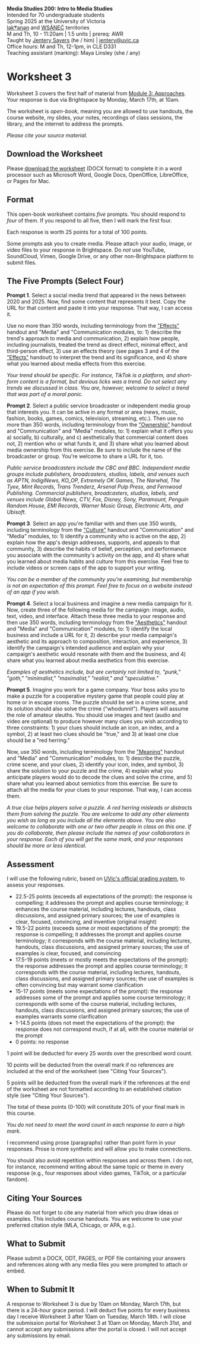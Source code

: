 **Media Studies 200: Intro to Media Studies**     
Intended for 70 undergraduate students     
Spring 2025 at the University of Victoria  
[lək̓ʷəŋən](https://www.songheesnation.ca/community/l-k-ng-n-traditional-territory) and [<u>W</u>SÁNEĆ](https://wsanec.com/) territories  
M and Th, 10 - 11:20am | 1.5 units | prereq: AWR   
Taught by [Jentery Sayers](https://jntry.work/) (he / him) | [jentery@uvic.ca](mailto:jentery@uvic.ca)    
Office hours: M and Th, 12-1pm, in CLE D331    
Teaching assistant (marking): Maya Linsley (she / any)

# Worksheet 3

Worksheet 3 covers the first half of material from [Module 3: Approaches](https://jentery.github.io/mdia200v4/#module-3-approaches). Your response is due via Brightspace by Monday, March 17th, at 10am.

The worksheet is *open-book*, meaning you are allowed to use handouts, the course website, my slides, your notes, recordings of class sessions, the library, and the internet to address the prompts.

*Please cite your source material.*

## Download the Worksheet 

Please [download the worksheet](mdia200v4Worksheet3.docx) (DOCX format) to complete it in a word processor such as Microsoft Word, Google Docs, OpenOffice, LibreOffice, or Pages for Mac.  

## Format

This open-book worksheet contains *five* prompts. You should respond to *four* of them. If you respond to all five, then I will mark the first four. 

Each response is worth 25 points for a total of 100 points. 

Some prompts ask you to create media. Please attach your audio, image, or video files to your response in Brightspace. Do *not* use YouTube, SoundCloud, Vimeo, Google Drive, or any other non-Brightspace platform to submit files. 

## The Five Prompts (Select Four)

**Prompt 1**. Select a social media trend that appeared in the news between 2020 and 2025. Now, find some content that represents it best. Copy the URL for that content and paste it into your response. That way, I can access it.

Use no more than 350 words, including terminology from the ["Effects"](https://bright.uvic.ca/d2l/le/lessons/365831/topics/3220750) handout and "Media" and "Communication modules, to: 1) describe the trend's approach to media and communication, 2) explain how people, including journalists, treated the trend as direct effect, minimal effect, and third-person effect, 3) use an effects theory (see pages 3 and 4 of the ["Effects"](https://bright.uvic.ca/d2l/le/lessons/365831/topics/3220750) handout) to interpret the trend and its significance, and 4) share what you learned about media effects from this exercise. 

*Your trend should be specific. For instance, TikTok is a platform, and short-form content is a format, but devious licks was a trend. Do not select any trends we discussed in class. You are, however, welcome to select a trend that was part of a moral panic.*

**Prompt 2**. Select a public service broadcaster or independent media group that interests you. It can be active in any format or area (news, music, fashion, books, games, comics, television, streaming, etc.). Then use no more than 350 words, including terminology from the ["Ownership"](https://bright.uvic.ca/d2l/le/lessons/365831/topics/3220813) handout and "Communication" and "Media" modules, to: 1) explain what it offers you a) socially, b) culturally, and c) aesthetically that commercial content does not, 2) mention who or what funds it, and 3) share what you learned about media ownership from this exercise. Be sure to include the name of the broadcaster or group. You're welcome to share a URL for it, too.

*Public service broadcasters include the CBC and BBC. Independent media groups include publishers, broadcasters, studios, labels, and venues such as APTN, IndigiNews, KO_OP, Extremely OK Games, The Narwhal, The Tyee, Mint Records, Trans Trenderz, Arsenal Pulp Press, and Fernwood Publishing. Commercial publishers, broadcasters, studios, labels, and venues include Global News, CTV, Fox, Disney, Sony, Paramount, Penguin Random House, EMI Records, Warner Music Group, Electronic Arts, and Ubisoft.*

**Prompt 3**. Select an app you're familiar with and then use 350 words, including terminology from the ["Culture"](https://bright.uvic.ca/d2l/le/lessons/365831/topics/3220832) handout and "Communication" and "Media" modules, to: 1) identify a community who is active on the app, 2) explain how the app's design addresses, supports, and appeals to that community, 3) describe the habits of belief, perception, and performance you associate with the community's activity on the app, and 4) share what you learned about media habits and culture from this exercise. Feel free to include videos or screen caps of the app to support your writing.

*You can be a member of the community you're examining, but membership is not an expectation of this prompt. Feel free to focus on a website instead of an app if you wish.* 

**Prompt 4**. Select a local business and imagine a new media campaign for it. Now, create three of the following media for the campaign: image, audio, text, video, and interface. Attach these three media to your response and then use 350 words, including terminology from the ["Aesthetics"](https://bright.uvic.ca/d2l/le/lessons/365831/topics/3220840) handout and "Media" and "Communication" modules, to: 1) identify the local business and include a URL for it, 2) describe your media campaign's aesthetic and its approach to composition, interaction, and experience, 3) identify the campaign's intended audience and explain why your campaign's aesthetic would resonate with them and the business, and 4) share what you learned about media aesthetics from this exercise.

*Examples of aesthetics include, but are certainly not limited to, "punk," "goth," "minimalist," "maximalist," "realist," and "speculative."*

**Prompt 5**. Imagine you work for a game company. Your boss asks you to make a puzzle for a cooperative mystery game that people could play at home or in escape rooms. The puzzle should be set in a crime scene, and its solution should also solve the crime ("whodunnit"). Players will assume the role of amateur sleuths. You should use images and text (audio and video are optional) to produce however many clues you wish according to three constraints: 1) your clues should include an icon, an index, and a symbol, 2) at least two clues should be "true," and 3) at least one clue should be a "red herring." 

Now, use 350 words, including terminology from the ["Meaning"](https://bright.uvic.ca/d2l/le/lessons/365831/topics/3220850) handout and "Media" and "Communication" modules, to: 1) describe the puzzle, crime scene, and your clues, 2) identify your icon, index, and symbol, 3) share the solution to your puzzle and the crime, 4) explain what you anticipate players would do to decode the clues and solve the crime, and 5) share what you learned about semiotics from this exercise. Be sure to attach all the media for your clues to your response. That way, I can access them. 

*A true clue helps players solve a puzzle. A red herring misleads or distracts them from solving the puzzle. You are welcome to add any other elements you wish as long as you include all the elements above. You are also welcome to collaborate with one or two other people in class on this one. If you do collaborate, then please include the names of your collaborators in your response. Each of you will get the same mark, and your responses should be more or less identical.*

## Assessment 

I will use the following rubric, based on [UVic's official grading system](https://www.uvic.ca/calendar/undergrad/index.php#/policy/S1AAgoGuV?bc=true&bcCurrent=14%20-%20Grading&bcGroup=Undergraduate%20Academic%20Regulations&bcItemType=policies), to assess your responses. 

* 22.5-25 points (exceeds all expectations of the prompt): the response is compelling; it addresses the prompt and applies course terminology; it enhances the course material, including lectures, handouts, class discussions, and assigned primary sources; the use of examples is clear, focused, convincing, and inventive (original insight)
* 19.5-22 points (exceeds some or most expectations of the prompt): the response is compelling; it addresses the prompt and applies course terminology; it corresponds with the course material, including lectures, handouts, class discussions, and assigned primary sources; the use of examples is clear, focused, and convincing 
* 17.5-19 points (meets or mostly meets the expectations of the prompt): the response addresses the prompt and applies course terminology; it corresponds with the course material, including lectures, handouts, class discussions, and assigned primary sources; the use of examples is often convincing but may warrant some clarification
* 15-17 points (meets some expectations of the prompt): the response addresses some of the prompt and applies some course terminology; it corresponds with some of the course material, including lectures, handouts, class discussions, and assigned primary sources; the use of examples warrants some clarification
* 1-14.5 points (does not meet the expectations of the prompt): the response does not correspond much, if at all, with the course material or the prompt
* 0 points: no response  

1 point will be deducted for every 25 words over the prescribed word count. 

10 points will be deducted from the overall mark if no references are included at the end of the worksheet (see "Citing Your Sources").

5 points will be deducted from the overall mark if the references at the end of the worksheet are not formatted according to an established citation style (see "Citing Your Sources").

The total of these points (0-100) will constitute 20% of your final mark in this course. 

*You do not need to meet the word count in each response to earn a high mark.* 

I recommend using prose (paragraphs) rather than point form in your responses. Prose is more synthetic and will allow you to make connections.

You should also avoid repetition within responses and across them. I do not, for instance, recommend writing about the same topic or theme in every response (e.g., four responses about video games, TikTok, or a particular fandom).

## Citing Your Sources 

Please do not forget to cite any material from which you draw ideas or examples. This includes course handouts. You are welcome to use your preferred citation style (MLA, Chicago, or APA, e.g.).  

## What to Submit 

Please submit a DOCX, ODT, PAGES, or PDF file containing your answers and references along with any media files you were prompted to attach or embed. 

## When to Submit It

A response to Worksheet 3 is due by 10am on Monday, March 17th, but there is a 24-hour grace period. I will deduct five points for every business day I receive Worksheet 3 after 10am on Tuesday, March 18th. I will close the submission portal for Worksheet 3 at 10am on Monday, March 31st, and cannot accept any submissions after the portal is closed. I will not accept any submissions by email.
